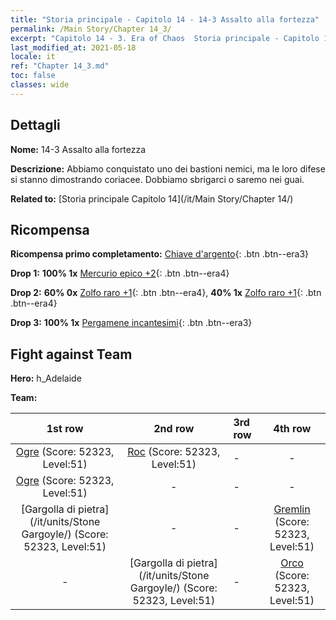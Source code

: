 ```yaml
---
title: "Storia principale - Capitolo 14 - 14-3 Assalto alla fortezza"
permalink: /Main Story/Chapter 14_3/
excerpt: "Capitolo 14 - 3. Era of Chaos  Storia principale - Capitolo 14_3. 14-3 Assalto alla fortezza"
last_modified_at: 2021-05-18
locale: it
ref: "Chapter 14_3.md"
toc: false
classes: wide
---
```


## Dettagli

 **Nome:** 14-3 Assalto alla fortezza

 **Descrizione:** Abbiamo conquistato uno dei bastioni nemici, ma le loro difese si stanno dimostrando coriacee. Dobbiamo sbrigarci o saremo nei guai.

 **Related to:** [Storia principale Capitolo 14](/it/Main Story/Chapter 14/)

## Ricompensa

 **Ricompensa primo completamento:** [Chiave d'argento](/ItemsIT/con_693/){: .btn .btn--era3}

 **Drop 1:** **100% 1x** [Mercurio epico +2](/ItemsIT/mat_49/){: .btn .btn--era4}

 **Drop 2:** **60% 0x** [Zolfo raro +1](/ItemsIT/mat_43/){: .btn .btn--era4}, **40% 1x** [Zolfo raro +1](/ItemsIT/mat_43/){: .btn .btn--era4}

 **Drop 3:** **100% 1x** [Pergamene incantesimi](/ItemsIT/con_694/){: .btn .btn--era3}


## Fight against Team
 **Hero:** h_Adelaide

 **Team:**


  | 1st row | 2nd row | 3rd row | 4th row |
  |:----:|:----:|:----|:----:|
  | [Ogre](/it/units/Ogre/) (Score: 52323, Level:51)  | [Roc](/it/units/Roc/) (Score: 52323, Level:51)  | - | - |
  | [Ogre](/it/units/Ogre/) (Score: 52323, Level:51)  | - | - | - |
  | [Gargolla di pietra](/it/units/Stone Gargoyle/) (Score: 52323, Level:51)  | - | - | [Gremlin](/it/units/Gremlin/) (Score: 52323, Level:51)  |
  | - | [Gargolla di pietra](/it/units/Stone Gargoyle/) (Score: 52323, Level:51)  | - | [Orco](/it/units/Orc/) (Score: 52323, Level:51)  |


